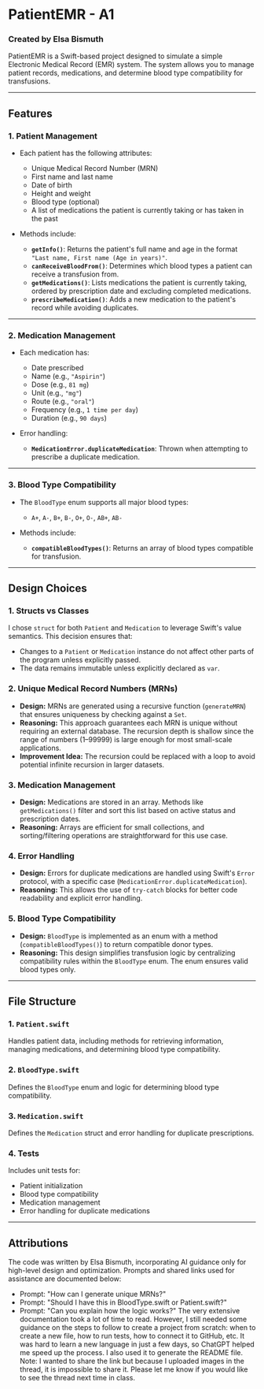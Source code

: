 # PatientEMR - A1

### Created by Elsa Bismuth

PatientEMR is a Swift-based project designed to simulate a simple Electronic Medical Record (EMR) system. The system allows you to manage patient records, medications, and determine blood type compatibility for transfusions.

---

## Features

### 1. **Patient Management**
- Each patient has the following attributes:
  - Unique Medical Record Number (MRN)
  - First name and last name
  - Date of birth
  - Height and weight
  - Blood type (optional)
  - A list of medications the patient is currently taking or has taken in the past

- Methods include:
  - **`getInfo()`**: Returns the patient's full name and age in the format `"Last name, First name (Age in years)"`.
  - **`canReceiveBloodFrom()`**: Determines which blood types a patient can receive a transfusion from.
  - **`getMedications()`**: Lists medications the patient is currently taking, ordered by prescription date and excluding completed medications.
  - **`prescribeMedication()`**: Adds a new medication to the patient's record while avoiding duplicates.

---

### 2. **Medication Management**
- Each medication has:
  - Date prescribed
  - Name (e.g., `"Aspirin"`)
  - Dose (e.g., `81 mg`)
  - Unit (e.g., `"mg"`)
  - Route (e.g., `"oral"`)
  - Frequency (e.g., `1 time per day`)
  - Duration (e.g., `90 days`)

- Error handling:
  - **`MedicationError.duplicateMedication`**: Thrown when attempting to prescribe a duplicate medication.

---

### 3. **Blood Type Compatibility**
- The `BloodType` enum supports all major blood types:
  - `A+`, `A-`, `B+`, `B-`, `O+`, `O-`, `AB+`, `AB-`

- Methods include:
  - **`compatibleBloodTypes()`**: Returns an array of blood types compatible for transfusion.

---

## Design Choices

### **1. Structs vs Classes**
I chose `struct` for both `Patient` and `Medication` to leverage Swift's value semantics. This decision ensures that:
- Changes to a `Patient` or `Medication` instance do not affect other parts of the program unless explicitly passed.
- The data remains immutable unless explicitly declared as `var`.

### **2. Unique Medical Record Numbers (MRNs)**
- **Design:** MRNs are generated using a recursive function (`generateMRN`) that ensures uniqueness by checking against a `Set`.
- **Reasoning:** This approach guarantees each MRN is unique without requiring an external database. The recursion depth is shallow since the range of numbers (1–99999) is large enough for most small-scale applications.
- **Improvement Idea:** The recursion could be replaced with a loop to avoid potential infinite recursion in larger datasets.

### **3. Medication Management**
- **Design:** Medications are stored in an array. Methods like `getMedications()` filter and sort this list based on active status and prescription dates.
- **Reasoning:** Arrays are efficient for small collections, and sorting/filtering operations are straightforward for this use case.

### **4. Error Handling**
- **Design:** Errors for duplicate medications are handled using Swift's `Error` protocol, with a specific case (`MedicationError.duplicateMedication`).
- **Reasoning:** This allows the use of `try-catch` blocks for better code readability and explicit error handling.

### **5. Blood Type Compatibility**
- **Design:** `BloodType` is implemented as an enum with a method (`compatibleBloodTypes()`) to return compatible donor types.
- **Reasoning:** This design simplifies transfusion logic by centralizing compatibility rules within the `BloodType` enum. The enum ensures valid blood types only.

---

## File Structure

### **1. `Patient.swift`**
Handles patient data, including methods for retrieving information, managing medications, and determining blood type compatibility.

### **2. `BloodType.swift`**
Defines the `BloodType` enum and logic for determining blood type compatibility.

### **3. `Medication.swift`**
Defines the `Medication` struct and error handling for duplicate prescriptions.

### **4. Tests**
Includes unit tests for:
- Patient initialization
- Blood type compatibility
- Medication management
- Error handling for duplicate medications

---

## Attributions

The code was written by Elsa Bismuth, incorporating AI guidance only for high-level design and optimization. Prompts and shared links used for assistance are documented below:
- Prompt: "How can I generate unique MRNs?"
- Prompt: "Should I have this in BloodType.swift or Patient.swift?"
- Prompt: "Can you explain how the logic works?"
The very extensive documentation took a lot of time to read. However, I still needed some guidance on the steps to follow to create a project from scratch: when to create a new file, how to run tests, how to connect it to GitHub, etc. It was hard to learn a new language in just a few days, so ChatGPT helped me speed up the process. I also used it to generate the README file. 
Note: I wanted to share the link but because I uploaded images in the thread, it is impossible to share it. Please let me know if you would like to see the thread next time in class. 

